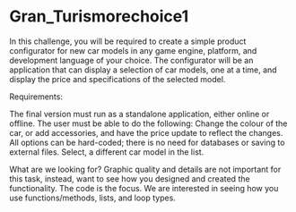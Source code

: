 # Gran_Turismorechoice1

In this challenge, you will be required to create a simple product configurator for new car models in any game engine, platform, and development language of your choice.
The configurator will be an application that can display a selection of car models, one at a time, and display the price and specifications of the selected model.

Requirements:

The final version must run as a standalone application, either online or offline. The user must be able to do the following:
Change the colour of the car, or add accessories, and have the price update to reflect the changes. All options can be hard-coded; there is no need for databases or saving to external files.
Select, a different car model in the list.

What are we looking for?
Graphic quality and details are not important for this task, instead, want to see how you designed and created the functionality. The code is the focus.
We are interested in seeing how you use functions/methods, lists, and loop types.
